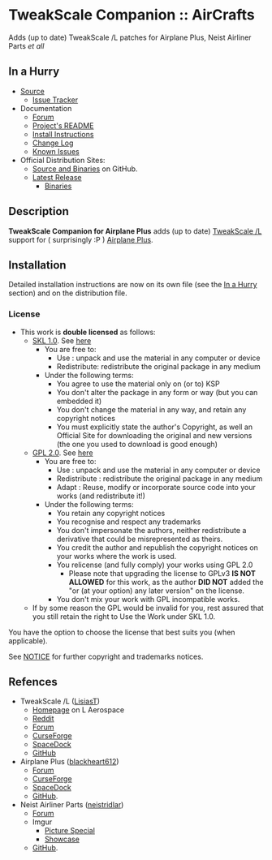 # TweakScale Companion :: AirCrafts

Adds (up to date) TweakScale /L patches for Airplane Plus, Neist Airliner Parts *et all*


## In a Hurry

* [Source](https://github.com/TweakScale/Companion_APP)
	+ [Issue Tracker](https://github.com/TweakScale/Companion_APP/issues)
* Documentation
	+ [Forum](https://forum.kerbalspaceprogram.com/index.php?/topic/192216-tweakscale-companion-program/)
	+ [Project's README](https://github.com/TweakScale/Companion_APP/blob/master/README.md)
	+ [Install Instructions](https://github.com/TweakScale/Companion_APP/blob/master/INSTALL.md)
	+ [Change Log](./CHANGE_LOG.md)
	+ [Known Issues](./KNOWN_ISSUES.md)
* Official Distribution Sites:
	+ [Source and Binaries](https://github.com/TweakScale/Companion_APP) on GitHub.
	+ [Latest Release](https://github.com/TweakScale/Companion_APP/releases)
		- [Binaries](https://github.com/TweakScale/Companion_APP/tree/Archive)


## Description

**TweakScale Companion for Airplane Plus** adds (up to date) [TweakScale /L](https://forum.kerbalspaceprogram.com/index.php?/topic/179030-*/) support for ( surprisingly :P ) [Airplane Plus](https://forum.kerbalspaceprogram.com/index.php?/topic/140262-*/).


## Installation

Detailed installation instructions are now on its own file (see the [In a Hurry](#in-a-hurry) section) and on the distribution file.

### License

* This work is **double licensed** as follows:
	+ [SKL 1.0](https://ksp.lisias.net/SKL-1_0.txt). See [here](./LICENSE.SKL-1_0)
		+ You are free to:
			- Use : unpack and use the material in any computer or device
			- Redistribute: redistribute the original package in any medium
		+ Under the following terms:
			- You agree to use the material only on (or to) KSP
			- You don't alter the package in any form or way (but you can embedded it)
			- You don't change the material in any way, and retain any copyright notices
			- You must explicitly state the author's Copyright, as well an Official Site for downloading the original and new versions (the one you used to download is good enough) 
	+ [GPL 2.0](https://www.gnu.org/licenses/gpl-2.0.txt). See [here](./LICENSE.GPL-2_0)
		+ You are free to:
			- Use : unpack and use the material in any computer or device
			- Redistribute : redistribute the original package in any medium
			- Adapt : Reuse, modify or incorporate source code into your works (and redistribute it!) 
		+ Under the following terms:
			- You retain any copyright notices
			- You recognise and respect any trademarks
			- You don't impersonate the authors, neither redistribute a derivative that could be misrepresented as theirs.
			- You credit the author and republish the copyright notices on your works where the work is used.
			- You relicense (and fully comply) your works using GPL 2.0
				- Please note that upgrading the license to GPLv3 **IS NOT ALLOWED** for this work, as the author **DID NOT** added the "or (at your option) any later version" on the license.
			- You don't mix your work with GPL incompatible works.
	+ If by some reason the GPL would be invalid for you, rest assured that you still retain the right to Use the Work under SKL 1.0.

You have the option to choose the license that best suits you (when applicable).

See [NOTICE](./NOTICE) for further copyright and trademarks notices.


## Refences

* TweakScale /L ([LisiasT](https://forum.kerbalspaceprogram.com/index.php?/profile/187168-lisias/))
	+ [Homepage](http://ksp.lisias.net/add-ons/TweakScale) on L Aerospace
	+ [Reddit](https://www.reddit.com/r/TweakScale/)
	+ [Forum](https://forum.kerbalspaceprogram.com/index.php?/topic/179030-*/)
	+ [CurseForge](https://kerbal.curseforge.com/projects/tweakscale)
	+ [SpaceDock](https://spacedock.info/mod/127/TweakScale)
	+ [GitHub](https://github.com/TweakScale/TweakScale)
* Airplane Plus ([blackheart612](https://forum.kerbalspaceprogram.com/index.php?/profile/42741-blackheart612/))
	+ [Forum](https://forum.kerbalspaceprogram.com/index.php?/topic/140262-14x-18x-airplane-plus-r264-fixed-issuesgithub-is-up-to-date-dec-21-2019/)
	+ [CurseForge](https://www.curseforge.com/kerbal/ksp-mods/airplane-plus)
	+ [SpaceDock](https://spacedock.info/mod/716/Airplane%20Plus)
	+ [GitHub](https://github.com/blackheart612/AirplanePlus).
* Neist Airliner Parts ([neistridlar](https://forum.kerbalspaceprogram.com/index.php?/profile/20296-neistridlar/))
	+ [Forum](https://forum.kerbalspaceprogram.com/index.php?/topic/174152-wip-neist-airliner-parts/)
	+ Imgur
		- [Picture Special](https://imgur.com/a/fAViy) 
		- [Showcase](https://imgur.com/a/ljyIgIH)
	+ [GitHub](https://github.com/neistridlar/Neist-Airliner-Parts/).
